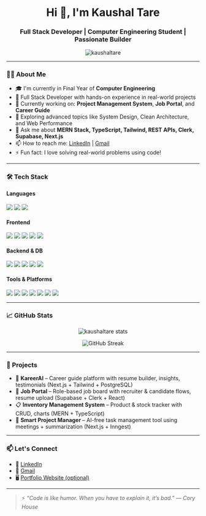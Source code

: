 <h1 align="center">Hi 👋, I'm Kaushal Tare</h1>
<h3 align="center">Full Stack Developer | Computer Engineering Student | Passionate Builder</h3>

<p align="center">
  <img src="https://komarev.com/ghpvc/?username=kaushaltare&label=Profile%20views&color=0e75b6&style=flat" alt="kaushaltare" />
</p>

---

### 👨‍💻 About Me

- 🎓 I'm currently in Final Year of **Computer Engineering**
- 💼 Full Stack Developer with hands-on experience in real-world projects
- 🔭 Currently working on: **Project Management System**, **Job Portal**, and **Career Guide**
- 🌱 Exploring advanced topics like System Design, Clean Architecture, and Web Performance
- 💬 Ask me about **MERN Stack, TypeScript, Tailwind, REST APIs, Clerk, Supabase, Next.js**
- 📫 How to reach me: [LinkedIn](https://linkedin.com/in/yourusername) | [Gmail](mailto:kaushaltare123@gmail.com)
- ⚡ Fun fact: I love solving real-world problems using code!

---

### 🛠️ Tech Stack

#### Languages
<p align="left">
  <img src="https://img.shields.io/badge/Java-ED8B00?style=for-the-badge&logo=openjdk&logoColor=white"/>
  <img src="https://img.shields.io/badge/JavaScript-F7DF1E?style=for-the-badge&logo=javascript&logoColor=black"/>
  <img src="https://img.shields.io/badge/TypeScript-3178C6?style=for-the-badge&logo=typescript&logoColor=white"/>
</p>

#### Frontend
<p align="left">
  <img src="https://img.shields.io/badge/HTML5-E34F26?style=for-the-badge&logo=html5&logoColor=white"/>
  <img src="https://img.shields.io/badge/CSS3-1572B6?style=for-the-badge&logo=css3&logoColor=white"/>
  <img src="https://img.shields.io/badge/TailwindCSS-38B2AC?style=for-the-badge&logo=tailwind-css&logoColor=white"/>
  <img src="https://img.shields.io/badge/React-20232A?style=for-the-badge&logo=react&logoColor=61DAFB"/>
  <img src="https://img.shields.io/badge/Next.js-000000?style=for-the-badge&logo=nextdotjs&logoColor=white"/>
</p>

#### Backend & DB
<p align="left">
  <img src="https://img.shields.io/badge/Node.js-339933?style=for-the-badge&logo=nodedotjs&logoColor=white"/>
  <img src="https://img.shields.io/badge/Express.js-000000?style=for-the-badge&logo=express&logoColor=white"/>
  <img src="https://img.shields.io/badge/PostgreSQL-4169E1?style=for-the-badge&logo=postgresql&logoColor=white"/>
  <img src="https://img.shields.io/badge/MongoDB-4EA94B?style=for-the-badge&logo=mongodb&logoColor=white"/>
  <img src="https://img.shields.io/badge/Prisma-2D3748?style=for-the-badge&logo=prisma&logoColor=white"/>
</p>

#### Tools & Platforms
<p align="left">
  <img src="https://img.shields.io/badge/Git-F05032?style=for-the-badge&logo=git&logoColor=white"/>
  <img src="https://img.shields.io/badge/GitHub-181717?style=for-the-badge&logo=github&logoColor=white"/>
  <img src="https://img.shields.io/badge/Vercel-000000?style=for-the-badge&logo=vercel&logoColor=white"/>
  <img src="https://img.shields.io/badge/Supabase-3ECF8E?style=for-the-badge&logo=supabase&logoColor=white"/>
  <img src="https://img.shields.io/badge/Clerk.dev-3C3C3C?style=for-the-badge&logo=clerk&logoColor=white"/>
  <img src="https://img.shields.io/badge/Postman-FF6C37?style=for-the-badge&logo=postman&logoColor=white"/>
  <img src="https://img.shields.io/badge/Figma-F24E1E?style=for-the-badge&logo=figma&logoColor=white"/>
</p>

---

### 📈 GitHub Stats

<p align="center">
  <img src="https://github-readme-stats.vercel.app/api?username=kaushaltare&show_icons=true&theme=radical" alt="kaushaltare stats"/>
</p>

<p align="center">
  <img src="https://github-readme-streak-stats.herokuapp.com?user=kaushaltare&theme=radical&hide_border=false" alt="GitHub Streak"/>
</p>

---

### 📌 Projects

- 🚀 **KareerAI** – Career guide platform with resume builder, insights, testimonials (Next.js + Tailwind + PostgreSQL)
- 💼 **Job Portal** – Role-based job board with recruiter & candidate flows, resume upload (Supabase + Clerk + React)
- 📋 **Inventory Management System** – Product & stock tracker with CRUD, charts (MERN + TypeScript)
- 🧠 **Smart Project Manager** – AI-free task management tool using meetings + summarization (Next.js + Inngest)

---

### 📫 Let's Connect

- 🔗 [LinkedIn](https://linkedin.com/in/yourusername)
- 💌 [Gmail](mailto:kaushaltare123@gmail.com)
- 🖥️ [Portfolio Website (optional)](https://yourwebsite.com)

---

> ⚡ _“Code is like humor. When you have to explain it, it’s bad.” — Cory House_

